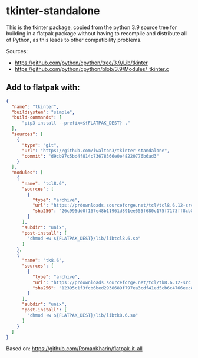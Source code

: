 # tkinter-standalone

This is the tkinter package, copied from the python 3.9 source tree for building
in a flatpak package without having to recompile and distribute all of Python, as
this leads to other compatibility problems.

Sources:
 - https://github.com/python/cpython/tree/3.9/Lib/tkinter
 - https://github.com/python/cpython/blob/3.9/Modules/_tkinter.c

## Add to flatpak with:

```json
{
  "name": "tkinter",
  "buildsystem": "simple",
  "build-commands": [
      "pip3 install --prefix=${FLATPAK_DEST} ."
  ],
  "sources": [
    {
      "type": "git",
      "url": "https://github.com/iwalton3/tkinter-standalone",
      "commit": "d9cb97c5bd4f814c73678366e0e48220776b6ad3"
    }
  ],
  "modules": [
    {
      "name": "tcl8.6",
      "sources": [
        {
          "type": "archive",
          "url": "https://prdownloads.sourceforge.net/tcl/tcl8.6.12-src.tar.gz",
          "sha256": "26c995dd0f167e48b11961d891ee555f680c175f7173ff8cb829f4ebcde4c1a6"
        }
      ],
      "subdir": "unix",
      "post-install": [
        "chmod +w ${FLATPAK_DEST}/lib/libtcl8.6.so"
      ]
    },
    {
      "name": "tk8.6",
      "sources": [
        {
          "type": "archive",
          "url": "https://prdownloads.sourceforge.net/tcl/tk8.6.12-src.tar.gz",
          "sha256": "12395c1f3fcb6bed2938689f797ea3cdf41ed5cb6c4766eec8ac949560310630"
        }
      ],
      "subdir": "unix",
      "post-install": [
        "chmod +w ${FLATPAK_DEST}/lib/libtk8.6.so"
      ]
    }
  ]
}
```

Based on: https://github.com/RomanKharin/flatpak-it-all
